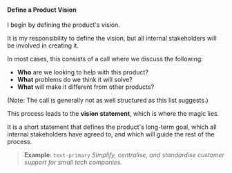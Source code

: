 #### Define a Product Vision

I begin by defining the product's vision.

It is my responsibility to define the vision, but all internal stakeholders will be involved in creating it.

In most cases, this consists of a call where we discuss the following:

- **Who** are we looking to help with this product?
- **What** problems do we think it will solve?
- **What** will make it different from other products?

(Note: The call is generally not as well structured as this list suggests.)

This process leads to the **vision statement**, which is where the magic lies.

It is a short statement that defines the product's long-term goal, which all internal stakeholders have agreed to, and which will guide the rest of the process.

> **Example**: `text-primary` _Simplify, centralise, and standardise customer support for small tech companies._
